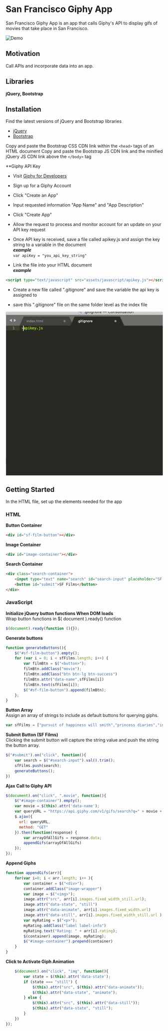 # **San Francisco Giphy App**

San Francisco Giphy App is an app that calls Giphy's API to display gifs of movies that take place in San Francisco.

![Demo](assets/images/sfgifapp.gif)

## **Motivation**
Call APIs and incorporate data into an app.


## **Libraries** 

**jQuery, Bootstrap**


## **Installation** 

Find the latest versions of jQuery and Bootstrap libraries
- [jQuery](https://code.jquery.com/)
- [Bootstrap](https://getbootstrap.com/docs/4.3/getting-started/introduction/)

Copy and paste the Bootstrap CSS CDN link within the `<head>` tags of an HTML document
Copy and paste the Bootstrap JS CDN link and the minified jQuery JS CDN link above the `</body>` tag

**Giphy API Key

- Visit [Giphy for Developers](https://developers.giphy.com/docs/)

- Sign up for a Giphy Account

- Click "Create an App"

- Input requested information "App Name" and "App Description" 

- Click "Create App"

- Allow the request to process and monitor account for an update on your API key request

- Once API key is received, save a file called apikey.js and assign the key string to a variable in the document<br> ***example***<br> `var apiKey = "you_api_key_string"`

- Link the file into your HTML document <br> 
***example***<br>
``` HTML
<script type="text/javascript" src="assets/javascript/apikey.js"></script>
```

- Create a new file called ".gitignore" and save the variable the api key is assigned to

- save this ".gitignore" file on the same folder level as the index file

![.gitignore](assets/images/gitignore.png)



## **Getting Started**
In the HTML file, set up the elements needed for the app

### **HTML**
**Button Container** <br>
``` HTML
<div id="sf-film-button"></div>
```
**Image Container**
``` HTML
<div id="image-container"></div>
```
**Search Container**
``` HTML
<div class="search-container">
	<input type="text" name="search" id="search-input" placeholder="SF Films">
	<button id="submit">SF Films</button>
</div>
```
### **JavaScript**

**Initialize jQuery button functions When DOM loads**<br>
Wrap button functions in $( document ).ready() function   
``` JavaScript
$(document).ready(function (){}); 
```
**Generate buttons**<br>
``` JavaScript
function generateButtons(){
	$("#sf-film-button").empty();
	for (var i = 0; i < sfFilms.length; i++) {
		var filmBtn = $("<button>");
	    filmBtn.addClass("movie");
	    filmBtn.addClass("btn btn-lg btn-success")
	    filmBtn.attr("data-name",sfFilms[i])
	    filmBtn.text(sfFilms[i]);
	    $("#sf-film-button").append(filmBtn);
	};	
}
```




**Button Array**<br>
Assign an array of strings to include as default buttons for querying giphs.
``` JavaScript
var sfFilms = ["pursuit of happiness will smith","princess diaries","invasion of the body snatchers","bullitt","vertigo","dirty harry","the rock alcatraz film","zodiac film","coherence film"]
```




**Submit Button (SF Films)**<br>
Clicking the submit button will capture the string value and push the string the button array.
``` JavaScript
$("#submit").on("click", function(){
	var search = $("#search-input").val().trim();
	sfFilms.push(search);
	generateButtons();
})
```
**Ajax Call to Giphy API**<br>
``` JavaScript
$(document).on("click", ".movie", function(){
	$("#image-container").empty();
	var movie = $(this).attr('data-name');
	var queryURL = "https://api.giphy.com/v1/gifs/search?q=" + movie + "&limit=10" + "&api_key=";
	$.ajax({
	  url: queryURL,
	  method: "GET"
	}).then(function(response) {
		var arrayOfAllGifs = response.data;
		appendGifs(arrayOfAllGifs)
	});
});

```

**Append Giphs**
``` JavaScript
function appendGifs(arr){
	for(var i=0; i < arr.length; i++ ){
		var container = $("<div>");
		container.addClass("image-wrapper")
		var image = $("<img>");
		image.attr("src", arr[i].images.fixed_width_still.url);
		image.attr("data-state", "still")
		image.attr("data-animate", arr[i].images.fixed_width.url)
		image.attr("data-still", arr[i].images.fixed_width_still.url )
		var myRating = $("<p>");
		myRating.addClass("label label-info")
		myRating.text("Rating: " + arr[i].rating);
		$(container).append(image, myRating);
		$("#image-container").prepend(container)
	}
}

```
**Click to Activate Giph Animation**
``` JavaScript
	$(document).on("click", "img", function(){
		var state = $(this).attr('data-state');
		if (state === "still") {
	        $(this).attr("src", $(this).attr("data-animate"));
	        $(this).attr("data-state", "animate");
      	} else {
	        $(this).attr("src", $(this).attr("data-still"));
	        $(this).attr("data-state", "still");
      	}
	})
});
```




